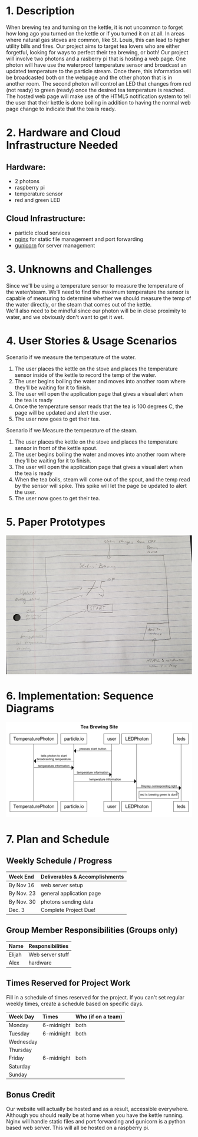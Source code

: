 

# 1. Description
When brewing tea and turning on the kettle, it is not uncommon to forget how long ago you turned on the kettle or if you turned it on at all. In areas where natural gas stoves are common, like St. Louis, this can lead to higher utility bills and fires. Our project aims to target tea lovers who are either forgetful, looking for ways to perfect their tea brewing, or both! Our project will involve two photons and a rasberry pi that is hosting a web page. One photon will have use the waterproof temperature sensor and broadcast an updated temperature to the particle stream. Once there, this information will be broadcasted both on the webpage and the other photon that is in another room. The second photon will control an LED that changes from red (not ready) to green (ready) once the desired tea temperature is reached. The hosted web page will make use of the HTML5 notification system to tell the user that their kettle is done boiling in addition to having the normal web page change to indicate that the tea is ready.

# 2. Hardware and Cloud Infrastructure Needed


## Hardware:
- 2 photons
- raspberry pi
- temperature sensor
- red and green LED

## Cloud Infrastructure:
- particle cloud services
- [nginx](https://www.nginx.com/) for static file management and port forwarding
- [gunicorn](https://gunicorn.org/) for server management

# 3. Unknowns and Challenges
Since we'll be using a temperature sensor to measure the temperature of the water/steam.  We'll need to find the maximum temperature
the sensor is capable of measuring to determine whether we should measure the temp of the water directly, or the steam that comes out
of the kettle.  
We'll also need to be mindful since our photon will be in close proximity to water, and we obviously don't want to get it wet.
# 4. User Stories & Usage Scenarios
Scenario if we measure the temperature of the water.
  1. The user places the kettle on the stove and places the temperature sensor inside of the kettle to record the temp of the water.
  2. The user begins boiling the water and moves into another room where they'll be waiting for it to finish.
  3. The user will open the application page that gives a visual alert when the tea is ready
  4. Once the temperature sensor reads that the tea is 100 degrees C, the page will be updated and alert the user.
  5. The user now goes to get their tea.

Scenario if we Measure the temperature of the steam.
  1. The user places the kettle on the stove and places the temperature sensor in front of the kettle spout.
  2. The user begins boiling the water and moves into another room where they'll be waiting for it to finish.
  3. The user will open the application page that gives a visual alert when the tea is ready
  4. When the tea boils, steam will come out of the spout, and the temp read by the sensor will spike.  This spike will let the page be updated to alert the user.
  5. The user now goes to get their tea.
# 5. Paper Prototypes
![Paper Protype](diagrams/mainUI.jpg)
# 6. Implementation: Sequence Diagrams
![Sequence Diagram](diagrams/SequenceDiagram.png)
# 7. Plan and Schedule

## Weekly Schedule / Progress

| Week End     | Deliverables & Accomplishments |
|:-------------|:-------------------------------|
| By Nov 16    |web server setup|
| By Nov. 23   |general application page|
| By Nov. 30   |photons sending data|
| Dec. 3       |  Complete Project Due!         |

## Group Member Responsibilities (Groups only)

| Name         | Responsibilities |
|:-------------|:-----------------|
|          Elijah|    Web server stuff      |
|      Alex   |        hardware|

## Times Reserved for Project Work

Fill in a schedule of times reserved for the project.  If you can't set regular weekly times, create a schedule based on specific days.

| Week Day | Times | Who (if on a team) |
|:---------|:------|--------------------|
| Monday   |    6-midnight |           both        |
| Tuesday  |  6-midnight|    both              |
| Wednesday|       |                    |
| Thursday |       |                    |
| Friday   | 6-midnight |    both              |
| Saturday |       |                    |
| Sunday   |       |                     |

## Bonus Credit
Our website will actually be hosted and as a result, accessible everywhere. Although you should really be at home when you have the kettle running. Nginx will handle static files and port forwarding and gunicorn is a python based web server. This will all be hosted on a raspberry pi.
